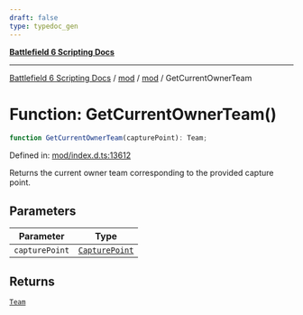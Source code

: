 ```yaml
---
draft: false
type: typedoc_gen
---
```


[**Battlefield 6 Scripting Docs**](../../../_index.md)

***

[Battlefield 6 Scripting Docs](../../../_index.md) / [mod](../../_index.md) / [mod](../_index.md) / GetCurrentOwnerTeam

# Function: GetCurrentOwnerTeam()

```ts
function GetCurrentOwnerTeam(capturePoint): Team;
```

Defined in: [mod/index.d.ts:13612](https://github.com/battlefield-portal-community/portal-docs/blob/6d87e21c5922a3efb03c634dbe98e5fe6e797672/generators/santiago/mod/index.d.ts#L13612)

Returns the current owner team corresponding to the provided capture point.

## Parameters

| Parameter | Type |
| ------ | ------ |
| `capturePoint` | [`CapturePoint`](../CapturePoint/_index.md) |

## Returns

[`Team`](../Team/_index.md)
